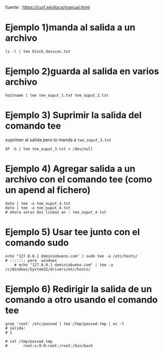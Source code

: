 fuente : https://curl.se/docs/manual.html



# Ejemplo 1)manda al salida a un archivo
```shell
ls -l | tee block_devices.txt
```
# Ejemplo 2)guarda al salida  en  varios  archivo
```shell
hostname | tee tee_ouput_1.txt tee_ouput_2.txt
```
# Ejemplo 3) Suprimir la salida del comando tee
suprimer al  salida  pero lo manda a `tee_ouput_3.txt`
```shell
df -h | tee tee_ouput_3.txt > /dev/null
```

# Ejemplo 4) Agregar salida a un archivo con el comando tee (como un apend al fichero)
```shell
date | tee -a tee_ouput_4.txt
date | tee -a tee_ouput_4.txt
# ahora veras dos lineas en : tee_ouput_4.txt
```
# Ejemplo 5) Usar tee junto con el comando sudo
```shell
echo "127.0.0.1 dominiobueno.com" | sudo tee -a /etc/hosts/
# ::::::: para  windows
    # echo "127.0.0.1 dominiobueno.com" | tee -a /c/Windows/System32/drivers/etc/hosts/
```
# Ejemplo 6) Redirigir la salida de un comando a otro usando el comando tee
```shell
grep 'root' /etc/passwd | tee /tmp/passwd.tmp | wc -l
# salida: 
# 1

# cat /tmp/passwd.tmp
#       root:x:0:0:root:/root:/bin/bash

```
